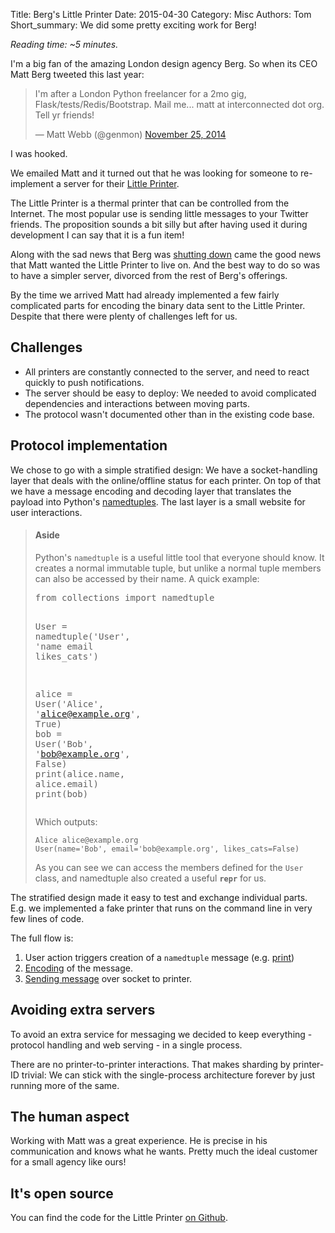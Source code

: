 Title: Berg's Little Printer
Date: 2015-04-30
Category: Misc
Authors: Tom
Short_summary: We did some pretty exciting work for Berg!

*Reading time: ~5 minutes.*

I'm a big fan of the amazing London design agency Berg. So when its
CEO Matt Berg tweeted this last year:

<blockquote class="twitter-tweet" lang="en"><p lang="en" dir="ltr">I&#39;m after a London Python freelancer for a 2mo gig, Flask/tests/Redis/Bootstrap. Mail me... matt at interconnected dot org. Tell yr friends!</p>&mdash; Matt Webb (@genmon) <a href="https://twitter.com/genmon/status/537304016993386497">November 25, 2014</a></blockquote> <script async src="//platform.twitter.com/widgets.js" charset="utf-8"></script>

I was hooked.

<!-- PELICAN_END_SUMMARY -->

We emailed Matt and it turned out that he was looking for someone to
re-implement a server for their
[Little Printer](http://www.wired.co.uk/news/archive/2011-11/29/berg-little-printer-bergcloud).

The Little Printer is a thermal printer that can be controlled from
the Internet. The most popular use is sending little messages to your
Twitter friends. The proposition sounds a bit silly but after having
used it during development I can say that it is a fun item!

Along with the sad news that Berg was
[shutting down](http://blog.bergcloud.com/2014/09/09/week-483/) came
the good news that Matt wanted the Little Printer to live on. And the
best way to do so was to have a simpler server, divorced from the rest
of Berg's offerings.

By the time we arrived Matt had already implemented a few fairly
complicated parts for encoding the binary data sent to the Little
Printer. Despite that there were plenty of challenges left for us.


## Challenges

* All printers are constantly connected to the server, and need to
  react quickly to push notifications.
* The server should be easy to deploy: We needed to avoid complicated
  dependencies and interactions between moving parts.
* The protocol wasn't documented other than in the existing code base.


## Protocol implementation

We chose to go with a simple stratified design: We have a
socket-handling layer that deals with the online/offline status for
each printer. On top of that we have a message encoding and decoding
layer that translates the payload into Python's
[namedtuples](https://docs.python.org/2/library/collections.html#collections.namedtuple). The
last layer is a small website for user interactions.

<blockquote><h4>Aside</h4>Python's <code>namedtuple</code> is a useful
little tool that everyone should know. It creates a normal immutable
tuple, but unlike a normal tuple members can also be accessed by their
name. A quick example:

<div class="highlight"><pre><span class="kn">from</span> <span class="nn">collections</span> <span class="kn">import</span> <span class="n">namedtuple</span>

<span class="n">User</span> <span class="o">=</span> <span class="n">namedtuple</span><span class="p">(</span><span class="s">&#39;User&#39;</span><span class="p">,</span> <span class="s">&#39;name email likes_cats&#39;</span><span class="p">)</span>

<span class="n">alice</span> <span class="o">=</span> <span class="n">User</span><span class="p">(</span><span class="s">&#39;Alice&#39;</span><span class="p">,</span> <span class="s">&#39;alice@example.org&#39;</span><span class="p">,</span> <span class="bp">True</span><span class="p">)</span>
<span class="n">bob</span> <span class="o">=</span> <span class="n">User</span><span class="p">(</span><span class="s">&#39;Bob&#39;</span><span class="p">,</span> <span class="s">&#39;bob@example.org&#39;</span><span class="p">,</span> <span class="bp">False</span><span class="p">)</span>
<span class="k">print</span><span class="p">(</span><span class="n">alice</span><span class="o">.</span><span class="n">name</span><span class="p">,</span> <span class="n">alice</span><span class="o">.</span><span class="n">email</span><span class="p">)</span>
<span class="k">print</span><span class="p">(</span><span class="n">bob</span><span class="p">)</span>
</pre></div>

Which outputs:

<div class="highlight">
<pre><code>Alice alice@example.org
User(name='Bob', email='bob@example.org', likes_cats=False)
</code></pre>
</div>

As you can see we can access the members defined for the
<code>User</code> class, and namedtuple also created a useful
<code>__repr__</code> for us.

</blockquote>

The stratified design made it easy to test and exchange individual
parts. E.g. we implemented a fake printer that runs on the command
line in very few lines of code.

The full flow is:

1. User action triggers creation of a `namedtuple` message
   (e.g. [print](https://github.com/genmon/sirius/blob/master/sirius/protocol/messages.py#L65))
2. [Encoding](https://github.com/genmon/sirius/blob/master/sirius/coding/encoders.py#L74) of the message.
3. [Sending message](https://github.com/genmon/sirius/blob/master/sirius/protocol/protocol_loop.py#L77) over socket to printer.


## Avoiding extra servers

To avoid an extra service for messaging we decided to keep
everything - protocol handling and web serving - in a single
process.

There are no printer-to-printer interactions. That makes sharding by
printer-ID trivial: We can stick with the single-process architecture
forever by just running more of the same.


## The human aspect

Working with Matt was a great experience. He is precise in his
communication and knows what he wants. Pretty much the ideal customer
for a small agency like ours!


## It's open source

You can find the code for the Little Printer [on Github](https://github.com/genmon/sirius).
